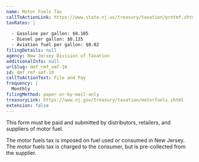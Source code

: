 ```yaml
---
name: Motor Fuels Tax
callToActionLink: https://www.state.nj.us/treasury/taxation/prntmf.shtml
taxRates: |
  
  - Gasoline per gallon: $0.105
  - Diesel per gallon: $0.135
  - Aviation fuel per gallon: $0.02
filingDetails: null
agency: New Jersey Division of Taxation
additionalInfo: null
urlSlug: dmf_rmf_smf-10
id: dmf_rmf_smf-10
callToActionText: File and Pay
frequency: |
  Monthly
filingMethod: paper-or-by-mail-only
treasuryLink: https://www.nj.gov/treasury/taxation/motorfuels.shtml
extension: false
---
```


This form must be paid and submitted by distributors, retailers, and suppliers of motor fuel.

The motor fuels tax is imposed on fuel used or consumed in New Jersey. The motor fuels tax is charged to the consumer, but is pre-collected from the supplier.
